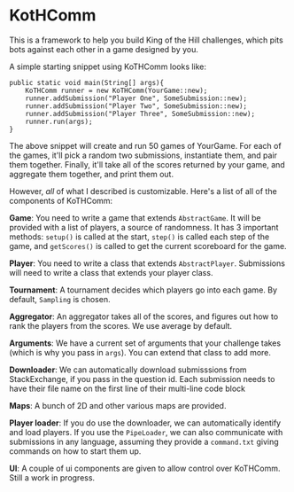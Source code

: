 # KotHComm

This is a framework to help you build King of the Hill challenges, which pits bots against each other in a game designed by you.

A simple starting snippet using KoTHComm looks like:

    public static void main(String[] args){
        KoTHComm runner = new KoTHComm(YourGame::new);
        runner.addSubmission("Player One", SomeSubmission::new);
        runner.addSubmission("Player Two", SomeSubmission::new);
        runner.addSubmission("Player Three", SomeSubmission::new);
        runner.run(args);
    }

The above snippet will create and run 50 games of YourGame.  For each of the games, it'll pick a random two submissions, instantiate them, and pair them together.  Finally, it'll take all of the scores returned by your game, and aggregate them together, and print them out.

However, *all* of what I described is customizable.  Here's a list of all of the components of KoTHComm:

**Game**:  You need to write a game that extends `AbstractGame`.  It will be provided with a list of players, a source of randomness.  It has 3 important methods:  `setup()` is called at the start, `step()` is called each step of the game, and `getScores()` is called to get the current scoreboard for the game.

**Player**:  You need to write a class that extends `AbstractPlayer`.  Submissions will need to write a class that extends your player class.

 **Tournament**:  A tournament decides which players go into each game.  By default, `Sampling` is chosen.

**Aggregator**:  An aggregator takes all of the scores, and figures out how to rank the players from the scores.  We use average by default.

**Arguments**:  We have a current set of arguments that your challenge takes (which is why you pass in `args`).  You can extend that class to add more.

**Downloader**:  We can automatically download submisssions from StackExchange, if you pass in the question id.  Each submission needs to have their file name on the first line of their multi-line code block

**Maps**:  A bunch of 2D and other various maps are provided.

**Player loader**:  If you do use the downloader, we can automatically identify and load players.  If you use the `PipeLoader`, we can also communicate with submissions in any language, assuming they provide a `command.txt` giving commands on how to start them up.

**UI**:  A couple of ui components are given to allow control over KoTHComm.  Still a work in progress.
